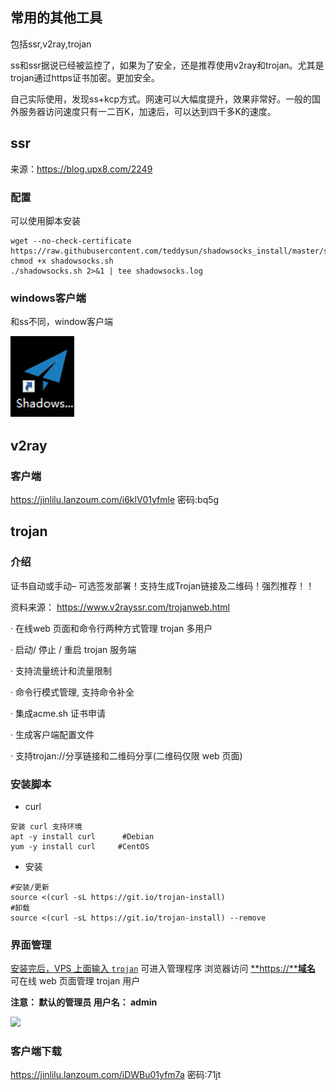 ## 常用的其他工具

包括ssr,v2ray,trojan

ss和ssr据说已经被监控了，如果为了安全，还是推荐使用v2ray和trojan。尤其是trojan通过https证书加密。更加安全。

自己实际使用，发现ss+kcp方式。网速可以大幅度提升，效果非常好。一般的国外服务器访问速度只有一二百K，加速后，可以达到四千多K的速度。

## ssr

来源：https://blog.upx8.com/2249

### 配置

可以使用脚本安装

```shell
wget --no-check-certificate https://raw.githubusercontent.com/teddysun/shadowsocks_install/master/shadowsocks.sh
chmod +x shadowsocks.sh
./shadowsocks.sh 2>&1 | tee shadowsocks.log
```

### windows客户端

和ss不同，window客户端

![](large/e6c9d24ely1h0kqzzsllwj202u03m0sk.jpg)

## v2ray

### 客户端

https://jinlilu.lanzoum.com/i6klV01yfmle
密码:bq5g



## trojan

### 介绍

证书自动或手动– 可选签发部署！支持生成Trojan链接及二维码！强烈推荐！！

资料来源： <https://www.v2rayssr.com/trojanweb.html> 

·    在线web 页面和命令行两种方式管理 trojan 多用户

·    启动/ 停止 / 重启 trojan 服务端

·    支持流量统计和流量限制

·    命令行模式管理, 支持命令补全

·    集成acme.sh 证书申请

·    生成客户端配置文件

·    支持trojan://分享链接和二维码分享(二维码仅限 web 页面)

### 安装脚本

- curl

~~~~shell
安装 curl 支持环境
apt -y install curl      #Debian
yum -y install curl     #CentOS
~~~~

- 安装

~~~~Shell
#安装/更新
source <(curl -sL https://git.io/trojan-install)
#卸载
source <(curl -sL https://git.io/trojan-install) --remove
~~~~

### 界面管理

[安装完后，VPS 上面输入 `trojan`]() 可进入管理程序
浏览器访问 [**https://****域名**](https://www.v2rayssr.com/go?url=https://%E5%9F%9F%E5%90%8D) 可在线 web 页面管理 trojan 用户

**注意： 默认的管理员 用户名： admin**

![](https://tva1.sinaimg.cn/large/e6c9d24ely1h0lvtc1da6j20w00iqdhb.jpg)



### 客户端下载

https://jinlilu.lanzoum.com/iDWBu01yfm7a
密码:71jt







